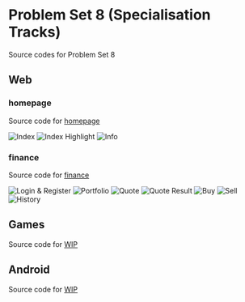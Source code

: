 # Problem Set 8 (Specialisation Tracks)
Source codes for Problem Set 8
## Web
### homepage
Source code for [homepage](https://cs50.harvard.edu/x/2020/tracks/web/homepage/)

![Index](https://github.com/domsterthebot/cs50/blob/master/Week%208/Web/homepage/screenshots/index.jpg "Index")
![Index Highlight](https://github.com/domsterthebot/cs50/blob/master/Week%208/Web/homepage/screenshots/index%202.jpg "Index Highlight")
![Info](https://github.com/domsterthebot/cs50/blob/master/Week%208/Web/homepage/screenshots/info.jpg "Info")

### finance
Source code for [finance](https://cs50.harvard.edu/x/2020/tracks/web/finance/)

![Login & Register](https://github.com/domsterthebot/cs50/blob/master/Week%208/Web/finance/screenshots/login%20register.jpg "Login & Register")
![Portfolio](https://github.com/domsterthebot/cs50/blob/master/Week%208/Web/finance/screenshots/index.jpg "Portfolio/Dashboard")
![Quote](https://github.com/domsterthebot/cs50/blob/master/Week%208/Web/finance/screenshots/quote.jpg "Quote Entry")
![Quote Result](https://github.com/domsterthebot/cs50/blob/master/Week%208/Web/finance/screenshots/quote2.jpg "Quote Result")
![Buy](https://github.com/domsterthebot/cs50/blob/master/Week%208/Web/finance/screenshots/buy.jpg "Buy")
![Sell](https://github.com/domsterthebot/cs50/blob/master/Week%208/Web/finance/screenshots/sell.jpg "Sell")
![History](https://github.com/domsterthebot/cs50/blob/master/Week%208/Web/finance/screenshots/history.jpg "History")

## Games
Source code for [WIP](#)
## Android
Source code for [WIP](#)
